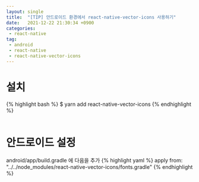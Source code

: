 ```yaml
---
layout: single
title:  "[TIP] 안드로이드 환경에서 react-native-vector-icons 사용하기"
date:   2021-12-22 21:30:34 +0900
categories:
 - react-native
tag: 
 - android
 - react-native
 - react-native-vector-icons
---
```

# 설치
{% highlight bash %}
$ yarn add react-native-vector-icons
{% endhighlight %}
<br><br>

# 안드로이드 설정
android/app/build.gradle 에 다음을 추가 
{% highlight yaml %}
apply from: "../../node_modules/react-native-vector-icons/fonts.gradle"
{% endhighlight %}
